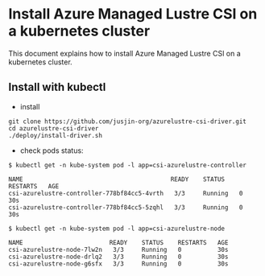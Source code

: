 # Install Azure Managed Lustre CSI on a kubernetes cluster

This document explains how to install Azure Managed Lustre CSI on a kubernetes
cluster.

## Install with kubectl

* install

```shell
git clone https://github.com/jusjin-org/azurelustre-csi-driver.git
cd azurelustre-csi-driver
./deploy/install-driver.sh
```

* check pods status:

```shell
$ kubectl get -n kube-system pod -l app=csi-azurelustre-controller

NAME                                         READY    STATUS    RESTARTS   AGE
csi-azurelustre-controller-778bf84cc5-4vrth   3/3     Running   0          30s
csi-azurelustre-controller-778bf84cc5-5zqhl   3/3     Running   0          30s

$ kubectl get -n kube-system pod -l app=csi-azurelustre-node

NAME                        READY    STATUS    RESTARTS   AGE
csi-azurelustre-node-7lw2n   3/3     Running   0          30s
csi-azurelustre-node-drlq2   3/3     Running   0          30s
csi-azurelustre-node-g6sfx   3/3     Running   0          30s
```

